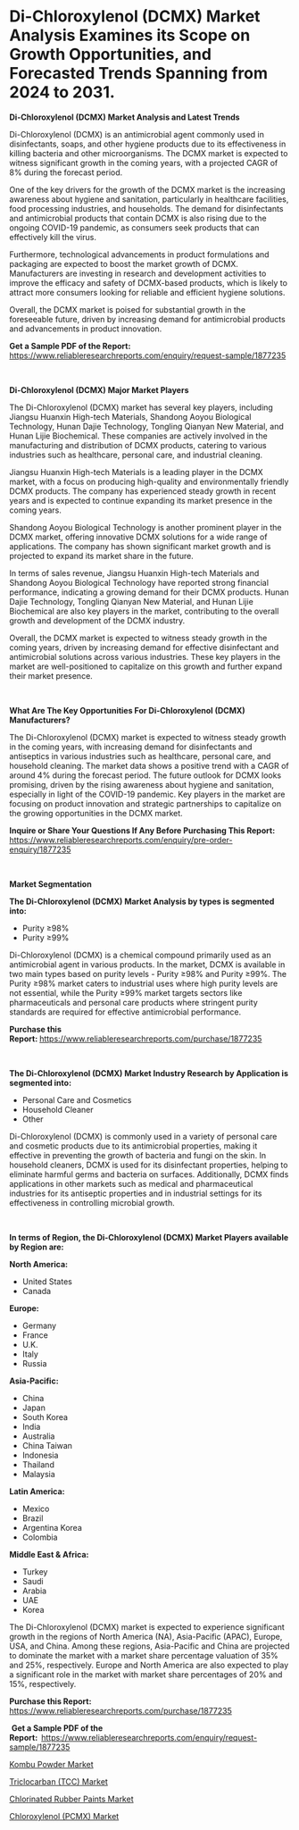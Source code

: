 <p><h1>Di-Chloroxylenol (DCMX) Market Analysis Examines its Scope on Growth Opportunities, and Forecasted Trends Spanning from 2024 to 2031.</h1></p><p><strong>Di-Chloroxylenol (DCMX) Market Analysis and Latest Trends</strong></p>
<p><p>Di-Chloroxylenol (DCMX) is an antimicrobial agent commonly used in disinfectants, soaps, and other hygiene products due to its effectiveness in killing bacteria and other microorganisms. The DCMX market is expected to witness significant growth in the coming years, with a projected CAGR of 8% during the forecast period.</p><p>One of the key drivers for the growth of the DCMX market is the increasing awareness about hygiene and sanitation, particularly in healthcare facilities, food processing industries, and households. The demand for disinfectants and antimicrobial products that contain DCMX is also rising due to the ongoing COVID-19 pandemic, as consumers seek products that can effectively kill the virus.</p><p>Furthermore, technological advancements in product formulations and packaging are expected to boost the market growth of DCMX. Manufacturers are investing in research and development activities to improve the efficacy and safety of DCMX-based products, which is likely to attract more consumers looking for reliable and efficient hygiene solutions.</p><p>Overall, the DCMX market is poised for substantial growth in the foreseeable future, driven by increasing demand for antimicrobial products and advancements in product innovation.</p></p>
<p><strong>Get a Sample PDF of the Report:&nbsp;</strong> <a href="https://www.reliableresearchreports.com/enquiry/request-sample/1877235">https://www.reliableresearchreports.com/enquiry/request-sample/1877235</a></p>
<p>&nbsp;</p>
<p><strong>Di-Chloroxylenol (DCMX) Major Market Players</strong></p>
<p><p>The Di-Chloroxylenol (DCMX) market has several key players, including Jiangsu Huanxin High-tech Materials, Shandong Aoyou Biological Technology, Hunan Dajie Technology, Tongling Qianyan New Material, and Hunan Lijie Biochemical. These companies are actively involved in the manufacturing and distribution of DCMX products, catering to various industries such as healthcare, personal care, and industrial cleaning.</p><p>Jiangsu Huanxin High-tech Materials is a leading player in the DCMX market, with a focus on producing high-quality and environmentally friendly DCMX products. The company has experienced steady growth in recent years and is expected to continue expanding its market presence in the coming years.</p><p>Shandong Aoyou Biological Technology is another prominent player in the DCMX market, offering innovative DCMX solutions for a wide range of applications. The company has shown significant market growth and is projected to expand its market share in the future.</p><p>In terms of sales revenue, Jiangsu Huanxin High-tech Materials and Shandong Aoyou Biological Technology have reported strong financial performance, indicating a growing demand for their DCMX products. Hunan Dajie Technology, Tongling Qianyan New Material, and Hunan Lijie Biochemical are also key players in the market, contributing to the overall growth and development of the DCMX industry.</p><p>Overall, the DCMX market is expected to witness steady growth in the coming years, driven by increasing demand for effective disinfectant and antimicrobial solutions across various industries. These key players in the market are well-positioned to capitalize on this growth and further expand their market presence.</p></p>
<p>&nbsp;</p>
<p><strong>What Are The Key Opportunities For Di-Chloroxylenol (DCMX) Manufacturers?</strong></p>
<p><p>The Di-Chloroxylenol (DCMX) market is expected to witness steady growth in the coming years, with increasing demand for disinfectants and antiseptics in various industries such as healthcare, personal care, and household cleaning. The market data shows a positive trend with a CAGR of around 4% during the forecast period. The future outlook for DCMX looks promising, driven by the rising awareness about hygiene and sanitation, especially in light of the COVID-19 pandemic. Key players in the market are focusing on product innovation and strategic partnerships to capitalize on the growing opportunities in the DCMX market.</p></p>
<p><strong>Inquire or Share Your Questions If Any Before Purchasing This Report:</strong> <a href="https://www.reliableresearchreports.com/enquiry/pre-order-enquiry/1877235">https://www.reliableresearchreports.com/enquiry/pre-order-enquiry/1877235</a></p>
<p>&nbsp;</p>
<p><strong>Market Segmentation</strong></p>
<p><strong>The Di-Chloroxylenol (DCMX) Market Analysis by types is segmented into:</strong></p>
<p><ul><li>Purity ≥98%</li><li>Purity ≥99%</li></ul></p>
<p><p>Di-Chloroxylenol (DCMX) is a chemical compound primarily used as an antimicrobial agent in various products. In the market, DCMX is available in two main types based on purity levels - Purity ≥98% and Purity ≥99%. The Purity ≥98% market caters to industrial uses where high purity levels are not essential, while the Purity ≥99% market targets sectors like pharmaceuticals and personal care products where stringent purity standards are required for effective antimicrobial performance.</p></p>
<p><strong>Purchase this Report:&nbsp;</strong><a href="https://www.reliableresearchreports.com/purchase/1877235">https://www.reliableresearchreports.com/purchase/1877235</a></p>
<p>&nbsp;</p>
<p><strong>The Di-Chloroxylenol (DCMX) Market Industry Research by Application is segmented into:</strong></p>
<p><ul><li>Personal Care and Cosmetics</li><li>Household Cleaner</li><li>Other</li></ul></p>
<p><p>Di-Chloroxylenol (DCMX) is commonly used in a variety of personal care and cosmetic products due to its antimicrobial properties, making it effective in preventing the growth of bacteria and fungi on the skin. In household cleaners, DCMX is used for its disinfectant properties, helping to eliminate harmful germs and bacteria on surfaces. Additionally, DCMX finds applications in other markets such as medical and pharmaceutical industries for its antiseptic properties and in industrial settings for its effectiveness in controlling microbial growth.</p></p>
<p>&nbsp;</p>
<p><strong>In terms of Region, the Di-Chloroxylenol (DCMX) Market Players available by Region are:</strong></p>
<p>
    <p> <strong> North America: </strong>
        <ul>
            <li>United States</li>
            <li>Canada</li>
        </ul>
        </p> 
    <p> <strong> Europe: </strong>
        <ul>
            <li>Germany</li>
            <li>France</li>
            <li>U.K.</li>
            <li>Italy</li>
            <li>Russia</li>
        </ul>
        </p> 
    <p> <strong> Asia-Pacific: </strong>
        <ul>
            <li>China</li>
            <li>Japan</li>
            <li>South Korea</li>
            <li>India</li>
            <li>Australia</li>
            <li>China Taiwan</li>
            <li>Indonesia</li>
            <li>Thailand</li>
            <li>Malaysia</li>
        </ul>
        </p> 
    <p> <strong> Latin America: </strong>
        <ul>
            <li>Mexico</li>
            <li>Brazil</li>
            <li>Argentina Korea</li>
            <li>Colombia</li>
        </ul>
        </p> 
    <p> <strong> Middle East & Africa: </strong>
        <ul>
            <li>Turkey</li>
            <li>Saudi</li>
            <li>Arabia</li>
            <li>UAE</li>
            <li>Korea</li>
        </ul>
    </p>
    </p>
<p><p>The Di-Chloroxylenol (DCMX) market is expected to experience significant growth in the regions of North America (NA), Asia-Pacific (APAC), Europe, USA, and China. Among these regions, Asia-Pacific and China are projected to dominate the market with a market share percentage valuation of 35% and 25%, respectively. Europe and North America are also expected to play a significant role in the market with market share percentages of 20% and 15%, respectively.</p></p>
<p><strong>Purchase this Report: </strong><a href="https://www.reliableresearchreports.com/purchase/1877235">https://www.reliableresearchreports.com/purchase/1877235</a></p>
<p>&nbsp;<strong>Get a Sample PDF of the Report:&nbsp;&nbsp;</strong><a href="https://www.reliableresearchreports.com/enquiry/request-sample/1877235">https://www.reliableresearchreports.com/enquiry/request-sample/1877235</a></p>
<p><strong></strong></p>
<p><p><a href="https://issuu.com/reportprime-2/docs/kombu-powder-market-size-2030.pptx">Kombu Powder Market</a></p><p><a href="https://github.com/wusalecollins540tpqoz/Market-Research-Report-List-1/blob/main/triclocarban-tcc-market.md">Triclocarban (TCC) Market</a></p><p><a href="https://issuu.com/reportprime-2/docs/chlorinated-rubber-paints-market-size-2030.pptx">Chlorinated Rubber Paints Market</a></p><p><a href="https://github.com/pjcfca/Market-Research-Report-List-1/blob/main/chloroxylenol-pcmx-market.md">Chloroxylenol (PCMX) Market</a></p></p>